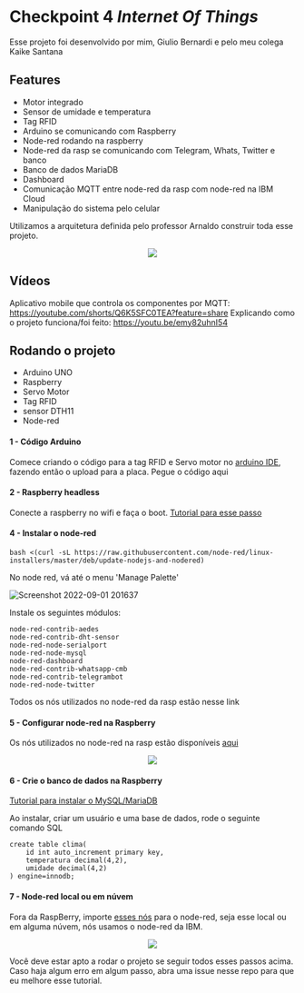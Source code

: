 # Checkpoint 4 _Internet Of Things_

Esse projeto foi desenvolvido por mim, Giulio Bernardi e pelo meu colega Kaike Santana

## Features

- Motor integrado
- Sensor de umidade e temperatura
- Tag RFID
- Arduino se comunicando com Raspberry
- Node-red rodando na raspberry 
- Node-red da rasp se comunicando com Telegram, Whats, Twitter e banco
- Banco de dados MariaDB
- Dashboard
- Comunicação MQTT entre node-red da rasp com node-red na IBM Cloud
- Manipulação do sistema pelo celular

Utilizamos a arquitetura definida pelo professor Arnaldo construir toda esse projeto.
<p align="center">
  <img src="https://arnaldojr.github.io/IoT/checkpoint4/diagramablocos.png" />
</p>

## Vídeos

Aplicativo mobile que controla os componentes por MQTT: https://youtube.com/shorts/Q6K5SFC0TEA?feature=share
Explicando como o projeto funciona/foi feito: https://youtu.be/emy82uhnI54


## Rodando o projeto

- Arduino UNO
- Raspberry
- Servo Motor
- Tag RFID
- sensor DTH11
- Node-red



#### 1 - Código Arduino
Comece criando o código para a tag RFID e Servo motor no [arduino IDE](https://www.arduino.cc/en/software), fazendo então o upload para a placa.
Pegue o código aqui

#### 2 - Raspberry headless
Conecte a raspberry no wifi e faça o boot. [Tutorial para esse passo](https://arnaldojr.github.io/IoT/aulas/lab7/)

#### 4 - Instalar o node-red

```
bash <(curl -sL https://raw.githubusercontent.com/node-red/linux-installers/master/deb/update-nodejs-and-nodered)
```

No node red, vá até o menu 'Manage Palette'

![Screenshot 2022-09-01 201637](https://user-images.githubusercontent.com/54187661/188030272-6d12df2e-7528-44f5-a8e0-addc3b08f86d.png)

Instale os seguintes módulos:
```
node-red-contrib-aedes
node-red-contrib-dht-sensor
node-red-node-serialport
node-red-node-mysql
node-red-dashboard
node-red-contrib-whatsapp-cmb
node-red-contrib-telegrambot
node-red-node-twitter
```
Todos os nós utilizados no node-red da rasp estão nesse link

#### 5 - Configurar node-red na Raspberry
Os nós utilizados no node-red na rasp estão disponíveis [aqui](https://github.com/GiulioBernardi/cp-iot/blob/master/json%20node-red%20raspberry/flows%20(10).json)

<p align="center">
  <img src="https://user-images.githubusercontent.com/54187661/188248749-6ddf79ca-54a2-495c-b451-0fc98289bae1.png" />
</p>

#### 6 - Crie o banco de dados na Raspberry

[Tutorial para instalar o MySQL/MariaDB](https://www.youtube.com/watch?v=crPoSYFcZDk&t=3s)

Ao instalar, criar um usuário e uma base de dados, rode o seguinte comando SQL

```
create table clima(
    id int auto_increment primary key,
    temperatura decimal(4,2),
    umidade decimal(4,2)
) engine=innodb;
```

#### 7 - Node-red local ou em núvem
Fora da RaspBerry, importe [esses nós](https://github.com/GiulioBernardi/cp-iot/blob/master/json%20node-red%20ibm/iot-cloud.json) para o node-red, seja esse local ou em alguma núvem, nós usamos o node-red da IBM.
<p align="center">
  <img src="https://user-images.githubusercontent.com/54187661/188224327-58715eb4-e89e-4ca1-b84e-ce6883da5a33.jpeg" />
</p>

Você deve estar apto a rodar o projeto se seguir todos esses passos acima.
Caso haja algum erro em algum passo, abra uma issue nesse repo para que eu melhore esse tutorial.
